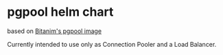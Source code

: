 # pgpool helm chart

based on [Bitanim's pgpool image](https://hub.docker.com/r/bitnami/pgpool)

Currently intended to use only as Connection Pooler and a Load Balancer.
